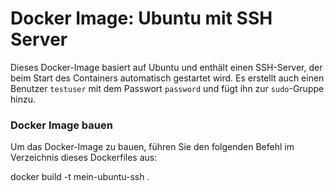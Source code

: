 # Docker Image: Ubuntu mit SSH Server

Dieses Docker-Image basiert auf Ubuntu und enthält einen SSH-Server, der beim Start des Containers automatisch gestartet wird. 
Es erstellt auch einen Benutzer `testuser` mit dem Passwort `password` und fügt ihn zur `sudo`-Gruppe hinzu.

### Docker Image bauen

Um das Docker-Image zu bauen, führen Sie den folgenden Befehl im Verzeichnis dieses Dockerfiles aus:

docker build -t mein-ubuntu-ssh .
